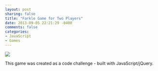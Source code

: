 ```yaml
---
layout: post
sharing: false
title: "Farkle Game for Two Players"
date: 2013-09-05 22:21:29 -0400
comments: false
categories: 
- JavaScript
- Games
---
```

<a href="http://janmilosh.com/farkle"><img src="{{root_url}}/images/farkle.png" /></a>

This game was created as a code challenge - built with JavaScript/jQuery.